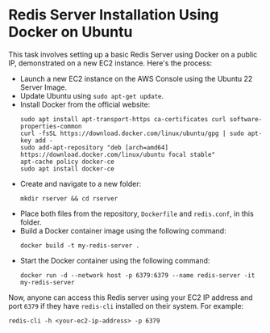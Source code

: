 # Redis Server Installation Using Docker on Ubuntu

This task involves setting up a basic Redis Server using Docker on a public IP, demonstrated on a new EC2 instance. Here's the process:

- Launch a new EC2 instance on the AWS Console using the Ubuntu 22 Server Image.
- Update Ubuntu using `sudo apt-get update`.
- Install Docker from the official website:
  ```
  sudo apt install apt-transport-https ca-certificates curl software-properties-common
  curl -fsSL https://download.docker.com/linux/ubuntu/gpg | sudo apt-key add -
  sudo add-apt-repository "deb [arch=amd64] https://download.docker.com/linux/ubuntu focal stable"
  apt-cache policy docker-ce
  sudo apt install docker-ce
  ```
- Create and navigate to a new folder:
  ```
  mkdir rserver && cd rserver
  ```
- Place both files from the repository, `Dockerfile` and `redis.conf`, in this folder.
- Build a Docker container image using the following command:
  ```
  docker build -t my-redis-server .
  ```
- Start the Docker container using the following command:
  ```
  docker run -d --network host -p 6379:6379 --name redis-server -it my-redis-server
  ```

Now, anyone can access this Redis server using your EC2 IP address and port `6379` if they have `redis-cli` installed on their system. For example:
```
redis-cli -h <your-ec2-ip-address> -p 6379
```
